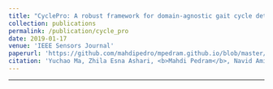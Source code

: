 ```yaml
---
title: "CyclePro: A robust framework for domain-agnostic gait cycle detection"
collection: publications
permalink: /publication/cycle_pro
date: 2019-01-17
venue: 'IEEE Sensors Journal'
paperurl: 'https://github.com/mahdipedro/mpedram.github.io/blob/master/files/cycle_pro.pdf'
citation: 'Yuchao Ma, Zhila Esna Ashari, <b>Mahdi Pedram</b>, Navid Amini, Daniel Tarquinio, Kouros Nouri-Mahdavi, Mohammad Pourhomayoun, Robert D Catena, Hassan Ghasemzadeh. (2019). &quot;CyclePro: A robust framework for domain-agnostic gait cycle detection.&quot; <i>IEEE Sensors Journal</i>.'
---
```

---

